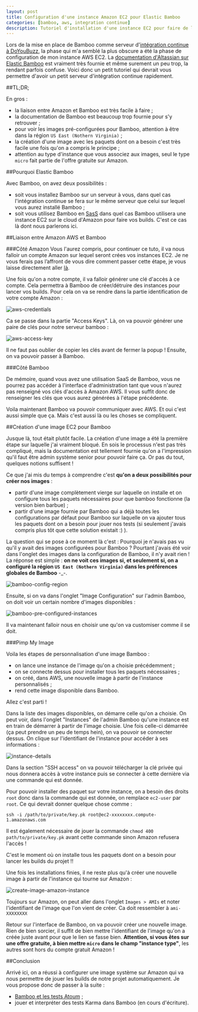 ```yaml
---
layout: post
title: Configuration d'une instance Amazon EC2 pour Elastic Bamboo
categories: [bamboo, aws, integration continue]
description: Tutoriel d'installation d'une instance EC2 pour faire de l'intégration continue avec Bamboo
---
```


Lors de la mise en place de Bamboo comme serveur d'[intégration continue à DoYouBuzz](/p/integration-continue-avec-bamboo/), la phase qui m'a semblé la plus obscure a été la phase de configuration de mon instance AWS EC2. La [documentation d'Altassian sur Elastic Bamboo](https://confluence.atlassian.com/display/BAMBOO/Configuring+Elastic+Bamboo) est vraiment très fournie et même surement un peu trop, la rendant parfois confuse. Voici donc un petit tutoriel qui devrait vous permettre d'avoir un petit serveur d'intégration continue rapidement.

##TL;DR;

En gros :

- la liaison entre Amazon et Bamboo est très facile à faire ;
- la documentation de Bamboo est beaucoup trop fournie pour s'y retrouver ;
- pour voir les images pré-configurées pour Bamboo, attention à être dans la région `US East (Nothern Virginia)` ;
- la création d'une image avec les paquets dont on a besoin c'est très facile une fois qu'on a compris le principe ;
- attention au type d'instance que vous associez aux images, seul le type `micro` fait partie de l'offre gratuite sur Amazon.



##Pourquoi Elastic Bamboo

Avec Bamboo, on avez deux possibilités :

- soit vous installez Bamboo sur un serveur à vous, dans quel cas l'intégration continue se fera sur le même serveur que celui sur lequel vous aurez installé Bamboo ;
- soit vous utilisez Bamboo en [SasS](http://fr.wikipedia.org/wiki/Logiciel_en_tant_que_service) dans quel cas Bamboo utilisera une instance EC2 sur le cloud d'Amazon pour faire vos builds. C'est ce cas là dont nous parlerons ici.

##Liaison entre Amazon AWS et Bamboo

###Côté Amazon
Vous l'aurez compris, pour continuer ce tuto, il va nous falloir un compte Amazon sur lequel seront crées vos instances EC2. Je ne vous ferais pas l’affront de vous dire comment passer cette étape, je vous laisse directement aller [là](http://aws.amazon.com/fr/ec2/).

Une fois qu'on a notre compte, il va falloir générer une clé d'accès à ce compte. Cela permettra à Bamboo de créer/détruire des instances pour lancer vos builds. Pour cela on va se rendre dans la partie identification de votre compte Amazon :

![aws-credentials](http://i.imgur.com/9WV1O5v.png)

Ca se passe dans la partie "Access Keys". Là, on va pouvoir générer une paire de clés pour notre serveur bamboo :

![aws-access-key](http://i.imgur.com/zuv28d9.png)

Il ne faut pas oublier de copier les clés avant de fermer la popup ! Ensuite, on va pouvoir passer à Bamboo.

###Côté Bamboo

De mémoire, quand vous avez une utilisation SaaS de Bamboo, vous ne pourrez pas accéder à l'interface d'administration tant que vous n'aurez pas renseigné vos clés d'accès à Amazon AWS. Il vous suffit donc de renseigner les clés que vous aurez générées à l'étape précédente.

Voila maintenant Bamboo va pouvoir communiquer avec AWS. Et oui c'est aussi simple que ça. Mais c'est aussi là ou les choses se compliquent.

##Création d'une image EC2 pour Bamboo

Jusque là, tout était plutôt facile. La création d'une image a été la première étape sur laquelle j'ai vraiment bloqué. En sois le processus n'est pas très compliqué, mais la documentation est tellement fournie qu'on a l'impression qu'il faut être admin système senior pour pouvoir faire ça. Or pas du tout, quelques notions suffisent !

Ce que j'ai mis du temps à comprendre c'est **qu'on a deux possibilités pour créer nos images** :

- partir d'une image complètement vierge sur laquelle on installe et on configure tous les paquets nécessaires pour que bamboo fonctionne (la version bien barbue) ;
- partir d'une image fournie par Bamboo qui a déjà toutes les configurations par défaut pour Bamboo sur laquelle on va ajouter tous les paquets dont on a besoin pour jouer nos tests (si seulement j'avais compris plus tôt que cette solution existait :) ).

La question qui se pose à ce moment là c'est : Pourquoi je n'avais pas vu qu'il y avait des images configurées pour Bamboo ? Pourtant j'avais été voir dans l'onglet des images dans la configuration de Bamboo, il n'y avait rien !
La réponse est simple : **on ne voit ces images si, et seulement si, on a configuré la région `US East (Nothern Virginia)` dans les préférences globales de Bamboo** -_-.

![bamboo-config-region](http://i.imgur.com/IAoTahE.png)

Ensuite, si on va dans l'onglet "Image Configuration" sur l'admin Bamboo, on doit voir un certain nombre d'images disponibles :

![bamboo-pre-configured-instances](http://i.imgur.com/B9H4SKq.png)

Il va maintenant falloir nous en choisir une qu'on va customiser comme il se doit.

###Pimp My Image

Voila les étapes de personnalisation d'une image Bamboo :

- on lance une instance de l'image qu'on a choisie précédemment ;
- on se connecte dessus pour installer tous les paquets nécessaires ;
- on créé, dans AWS, une nouvelle image à partir de l'instance personnalisés ;
- rend cette image disponible dans Bamboo.

Allez c'est parti !

Dans la liste des images disponibles, on démarre celle qu'on a choisie. On peut voir, dans l'onglet "Instances" de l'admin Bamboo qu'une instance est en train de démarrer à partir de l'image choisie. Une fois celle-ci démarrée (ça peut prendre un peu de temps hein), on va pouvoir se connecter dessus. On clique sur l'identifiant de l'instance pour accéder à ses informations :

![instance-details](http://i.imgur.com/zj7W6Oy.png)

Dans la section "SSH access" on va pouvoir télécharger la clé privée qui nous donnera accès à votre instance puis se connecter à cette dernière via une commande qui est donnée.

Pour pouvoir installer des paquet sur votre instance, on a besoin des droits `root` donc dans la commande qui est donnée, on remplace `ec2-user` par `root`. Ce qui devrait donner quelque chose comme :

    ssh -i /path/to/private/key.pk root@ec2-xxxxxxxx.compute-1.amazonaws.com

Il est également nécessaire de jouer la commande `chmod 400 path/to/private/key.pk` avant cette commande sinon Amazon refusera l'accès !

C'est le moment où on installe tous les paquets dont on a besoin pour lancer les builds du projet !!

Une fois les installations finies, il ne reste plus qu'à créer une nouvelle image à partir de l'instance qui tourne sur Amazon :

![create-image-amazon-instance](http://i.imgur.com/X3peG12.png)

Toujours sur Amazon, on peut aller dans l'onglet `Images > AMIs` et noter l'identifiant de l'image que l'on vient de créer. Ca doit ressembler à `ami-XXXXXXXX`

Retour sur l'interface de Bamboo, on va pouvoir créer une nouvelle image. Rien de bien sorcier, il suffit de bien mettre l'identifiant de l'image qu'on a créée juste avant pour que le lien se fasse bien. **Attention, si vous êtes sur une offre gratuite, à bien mettre `micro` dans le champ "instance type"**, les autres sont hors du compte gratuit Amazon !

##Conclusion

Arrivé ici, on a réussi à configurer une image système sur Amazon qui va nous permettre de jouer les builds de notre projet automatiquement. Je vous propose donc de passer à la suite : 

- [Bamboo et les tests Atoum](/p/lancer-des-tests-atoum-dans-bamboo/) ;
- jouer et interpréter des tests Karma dans Bamboo (en cours d'écriture).
